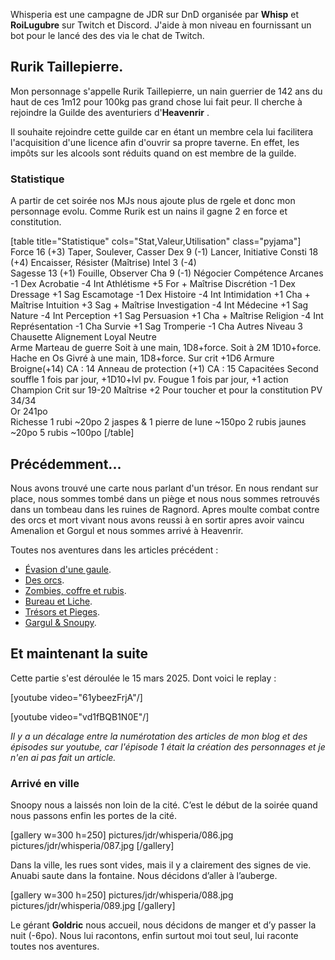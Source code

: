 Whisperia est une campagne de JDR sur DnD organisée par **Whisp** et **RoiLugubre** sur Twitch et Discord. 
J'aide à mon niveau en fournissant un bot pour le lancé des des via le chat de Twitch.

## Rurik Taillepierre.

Mon personnage s'appelle Rurik Taillepierre, un nain guerrier de 142 ans du haut de ces 1m12 pour 100kg pas grand chose lui fait peur. 
Il cherche à rejoindre la Guilde des aventuriers d'__Heavenrir__ .

Il souhaite rejoindre cette guilde car en étant un membre cela
lui facilitera l'acquisition d'une licence afin d'ouvrir sa propre taverne.
En effet, les impôts sur les alcools sont réduits quand on est membre de la guilde.

### Statistique

A partir de cet soirée nos MJs nous ajoute plus de rgele et donc mon personnage evolu. Comme Rurik est un nains il gagne 2 en force et constitution.

[table title="Statistique" cols="Stat,Valeur,Utilisation" class="pyjama"]
Force	16 (+3)	Taper, Soulever, Casser
Dex	9 (-1)	Lancer, Initiative
Consti	18 (+4)	Encaisser, Résister (Maîtrise)
Intel	3 (-4)	 
Sagesse	13 (+1)	Fouille, Observer
Cha	9 (-1)	Négocier
Compétence
Arcanes	-1	Dex
Acrobatie	-4	Int	
Athlétisme	+5	For + Maîtrise
Discrétion	-1	Dex	
Dressage	+1	Sag	
Escamotage	-1	Dex	
Histoire	-4	Int	
Intimidation	+1	Cha + Maîtrise
Intuition	+3	Sag + Maîtrise
Investigation	-4	Int
Médecine	+1	Sag
Nature	-4	Int
Perception	+1	Sag
Persuasion	+1	Cha + Maîtrise
Religion	-4	Int
Représentation	-1	Cha
Survie	+1	Sag
Tromperie	-1	Cha
Autres
Niveau	3	Chausette
Alignement	Loyal Neutre	 
Arme	Marteau de guerre	Soit à une main, 1D8+force. Soit à 2M 1D10+force.
	Hache en Os Givré	à une main, 1D8+force. Sur crit +1D6
Armure	Broigne(+14)	CA : 14
	Anneau de protection (+1)	CA : 15
Capacitées	Second souffle	1 fois par jour, +1D10+lvl pv.
	Fougue	1 fois par jour, +1 action
	Champion	Crit sur 19-20
Maîtrise	+2	Pour toucher et pour la constitution
PV	34/34	 
Or	241po	 
Richesse	1 rubi	~20po
	2 jaspes & 1 pierre de lune	~150po
	2 rubis jaunes	~20po
 	5 rubis	~100po
[/table]

## Précédemment...

Nous avons trouvé une carte nous parlant d'un trésor. En nous rendant sur place, nous sommes tombé dans un piège
et nous nous sommes retrouvés dans un tombeau dans les ruines de Ragnord. 
Apres moulte combat contre des orcs et mort vivant nous avons reussi à en sortir apres avoir vaincu Amenalion et Gorgul et nous sommes arrivé à Heavenrir.

Toutes nos aventures dans les articles précédent :
* [Évasion d'une gaule](2024/whisperia-1-evasion-d-une-gaule.html). 
* [Des orcs](2024/whisperia-2-orcs-et-chaussette.html). 
* [Zombies, coffre et rubis](2025/whisperia-3-zombis-coffres-rubis.html). 
* [Bureau et Liche](2025/whisperia-4-bureau-liche.html). 
* [Trésors et Pieges](2025/whisperia-5-tresors-pieges.html). 
* [Gargul & Snoupy](2025/whisperia-6-gorgul-snoopy.html). 

## Et maintenant la suite

Cette partie s'est déroulée le 15 mars 2025. Dont voici le replay :

[youtube video="61ybeezFrjA"/]

[youtube video="vd1fBQB1N0E"/]

*Il y a un décalage entre la numérotation des articles de mon blog et des épisodes sur youtube, car l'épisode 1 était la création des personnages et je n'en ai pas fait un article.*

### Arrivé en ville

Snoopy nous a laissés non loin de la cité. C’est le début de la soirée quand nous passons enfin les portes de la cité.

[gallery w=300 h=250]
pictures/jdr/whisperia/086.jpg
pictures/jdr/whisperia/087.jpg
[/gallery]

Dans la ville, les rues sont vides, mais il y a clairement des signes de vie. Anuabi saute dans la fontaine. 
Nous décidons d’aller à l’auberge. 

[gallery w=300 h=250]
pictures/jdr/whisperia/088.jpg
pictures/jdr/whisperia/089.jpg
[/gallery]

Le gérant **Goldric** nous accueil, nous décidons de manger et d’y passer la nuit (-6po). 
Nous lui racontons, enfin surtout moi tout seul, lui raconte toutes nos aventures. 
